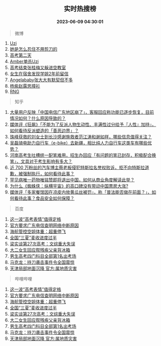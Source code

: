 <div align="center"><h2>实时热搜榜</h2><h4>2023-06-09 04:30:01</h4></div>

> 微博  

1. [Uzi](https://s.weibo.com/weibo?q=Uzi&t=31&band_rank=1&Refer=top)<br />
2. [她是怎么忍住不用剪刀的](https://s.weibo.com/weibo?q=%E5%A5%B9%E6%98%AF%E6%80%8E%E4%B9%88%E5%BF%8D%E4%BD%8F%E4%B8%8D%E7%94%A8%E5%89%AA%E5%88%80%E7%9A%84&t=31&band_rank=2&Refer=top)<br />
3. [高考第二天](https://s.weibo.com/weibo?q=%23%E9%AB%98%E8%80%83%E7%AC%AC%E4%BA%8C%E5%A4%A9%23&t=31&band_rank=3&Refer=top)<br />
4. [Amber单杀Uzi](https://s.weibo.com/weibo?q=%23Amber%E5%8D%95%E6%9D%80Uzi%23&t=31&band_rank=4&Refer=top)<br />
5. [高考结束张桂梅又躲进空教室](https://s.weibo.com/weibo?q=%23%E9%AB%98%E8%80%83%E7%BB%93%E6%9D%9F%E5%BC%A0%E6%A1%82%E6%A2%85%E5%8F%88%E8%BA%B2%E8%BF%9B%E7%A9%BA%E6%95%99%E5%AE%A4%23&t=31&band_rank=5&Refer=top)<br />
6. [女生在宿舍发现学姐2年前留信](https://s.weibo.com/weibo?q=%23%E5%A5%B3%E7%94%9F%E5%9C%A8%E5%AE%BF%E8%88%8D%E5%8F%91%E7%8E%B0%E5%AD%A6%E5%A7%902%E5%B9%B4%E5%89%8D%E7%95%99%E4%BF%A1%23&t=31&band_rank=6&Refer=top)<br />
7. [Angelababy张大大有默契但不多](https://s.weibo.com/weibo?q=%23Angelababy%E5%BC%A0%E5%A4%A7%E5%A4%A7%E6%9C%89%E9%BB%98%E5%A5%91%E4%BD%86%E4%B8%8D%E5%A4%9A%23&t=31&band_rank=7&Refer=top)<br />
8. [杨紫赵露思撞衫](https://s.weibo.com/weibo?q=%23%E6%9D%A8%E7%B4%AB%E8%B5%B5%E9%9C%B2%E6%80%9D%E6%92%9E%E8%A1%AB%23&t=31&band_rank=8&Refer=top)<br />
9. [RNG](https://s.weibo.com/weibo?q=RNG&t=31&band_rank=9&Refer=top)<br />

> 知乎  

1. [大量用户反映「中国电信广东地区崩了」，客服回应称功能已逐步恢复，目前情况如何？什么原因导致的？](https://www.zhihu.com/question/605482217)<br />
2. [媒体评《狂飙》「不能为了反派人物生动性、丰满性过分给予『人性』加持」，如何看待反派塑造的「善恶边界」？](https://www.zhihu.com/question/605467664)<br />
3. [珠峰获救的刘女士到长沙感谢施救者范江涛和谢如祥，哪些信息值得关注？](https://www.zhihu.com/question/605309194)<br />
4. [吴磊骑电助力自行车（e-bike）去新疆，相比纯人力自行车这类车有哪些优势？](https://www.zhihu.com/question/604844013)<br />
5. [河南高考生吐槽统一配笔难用，招生办回应「有问题的笔已封存，积极配合换笔」，文具对于考生影响有多大？](https://www.zhihu.com/question/605486604)<br />
6. [近 700 万粉丝的汽车博主蔡老板侵犯特斯拉名誉权败诉，拒不向特斯拉道歉，被强制执行，如何看待此事？](https://www.zhihu.com/question/605112962)<br />
7. [罕见病唯一药物唯铭赞即将退出中国，如何从商业角度解读此举？](https://www.zhihu.com/question/605244647)<br />
8. [为什么《蜘蛛侠：纵横宇宙》的高口碑没有带动中国票房大涨?](https://www.zhihu.com/question/605399059)<br />
9. [媒体评「多家餐馆因在凉皮内放黄瓜丝被罚」，称「普法能否做在前面？」，如何看待此事？食品安全如何保障？](https://www.zhihu.com/question/605336026)<br />

> 百度  

1. [这一波“高考表情”值得定格](https://www.baidu.com/s?wd=%E8%BF%99%E4%B8%80%E6%B3%A2%E2%80%9C%E9%AB%98%E8%80%83%E8%A1%A8%E6%83%85%E2%80%9D%E5%80%BC%E5%BE%97%E5%AE%9A%E6%A0%BC&sa=fyb_news&rsv_dl=fyb_news)<br />
2. [官方要求广东电信查明网络中断原因](https://www.baidu.com/s?wd=%E5%AE%98%E6%96%B9%E8%A6%81%E6%B1%82%E5%B9%BF%E4%B8%9C%E7%94%B5%E4%BF%A1%E6%9F%A5%E6%98%8E%E7%BD%91%E7%BB%9C%E4%B8%AD%E6%96%AD%E5%8E%9F%E5%9B%A0&sa=fyb_news&rsv_dl=fyb_news)<br />
3. [海航管控空姐体重：超重停飞](https://www.baidu.com/s?wd=%E6%B5%B7%E8%88%AA%E7%AE%A1%E6%8E%A7%E7%A9%BA%E5%A7%90%E4%BD%93%E9%87%8D%EF%BC%9A%E8%B6%85%E9%87%8D%E5%81%9C%E9%A3%9E&sa=fyb_news&rsv_dl=fyb_news)<br />
4. [全国“三夏”麦收进度过半](https://www.baidu.com/s?wd=%E5%85%A8%E5%9B%BD%E2%80%9C%E4%B8%89%E5%A4%8F%E2%80%9D%E9%BA%A6%E6%94%B6%E8%BF%9B%E5%BA%A6%E8%BF%87%E5%8D%8A&sa=fyb_news&rsv_dl=fyb_news)<br />
5. [梁实谈第27次高考：文综重大失误](https://www.baidu.com/s?wd=%E6%A2%81%E5%AE%9E%E8%B0%88%E7%AC%AC27%E6%AC%A1%E9%AB%98%E8%80%83%EF%BC%9A%E6%96%87%E7%BB%BC%E9%87%8D%E5%A4%A7%E5%A4%B1%E8%AF%AF&sa=fyb_news&rsv_dl=fyb_news)<br />
6. [大二女生回应帮残疾父亲背冰箱](https://www.baidu.com/s?wd=%E5%A4%A7%E4%BA%8C%E5%A5%B3%E7%94%9F%E5%9B%9E%E5%BA%94%E5%B8%AE%E6%AE%8B%E7%96%BE%E7%88%B6%E4%BA%B2%E8%83%8C%E5%86%B0%E7%AE%B1&sa=fyb_news&rsv_dl=fyb_news)<br />
7. [男生高考四门科目全部第1名出考场](https://www.baidu.com/s?wd=%E7%94%B7%E7%94%9F%E9%AB%98%E8%80%83%E5%9B%9B%E9%97%A8%E7%A7%91%E7%9B%AE%E5%85%A8%E9%83%A8%E7%AC%AC1%E5%90%8D%E5%87%BA%E8%80%83%E5%9C%BA&sa=fyb_news&rsv_dl=fyb_news)<br />
8. [马克龙：持刀袭击事件令全国震惊](https://www.baidu.com/s?wd=%E9%A9%AC%E5%85%8B%E9%BE%99%EF%BC%9A%E6%8C%81%E5%88%80%E8%A2%AD%E5%87%BB%E4%BA%8B%E4%BB%B6%E4%BB%A4%E5%85%A8%E5%9B%BD%E9%9C%87%E6%83%8A&sa=fyb_news&rsv_dl=fyb_news)<br />
9. [天津局部地面沉降 官方:属地质灾害](https://www.baidu.com/s?wd=%E5%A4%A9%E6%B4%A5%E5%B1%80%E9%83%A8%E5%9C%B0%E9%9D%A2%E6%B2%89%E9%99%8D+%E5%AE%98%E6%96%B9%3A%E5%B1%9E%E5%9C%B0%E8%B4%A8%E7%81%BE%E5%AE%B3&sa=fyb_news&rsv_dl=fyb_news)<br />

> 哔哩哔哩  

1. [这一波“高考表情”值得定格](https://www.baidu.com/s?wd=%E8%BF%99%E4%B8%80%E6%B3%A2%E2%80%9C%E9%AB%98%E8%80%83%E8%A1%A8%E6%83%85%E2%80%9D%E5%80%BC%E5%BE%97%E5%AE%9A%E6%A0%BC&sa=fyb_news&rsv_dl=fyb_news)<br />
2. [官方要求广东电信查明网络中断原因](https://www.baidu.com/s?wd=%E5%AE%98%E6%96%B9%E8%A6%81%E6%B1%82%E5%B9%BF%E4%B8%9C%E7%94%B5%E4%BF%A1%E6%9F%A5%E6%98%8E%E7%BD%91%E7%BB%9C%E4%B8%AD%E6%96%AD%E5%8E%9F%E5%9B%A0&sa=fyb_news&rsv_dl=fyb_news)<br />
3. [海航管控空姐体重：超重停飞](https://www.baidu.com/s?wd=%E6%B5%B7%E8%88%AA%E7%AE%A1%E6%8E%A7%E7%A9%BA%E5%A7%90%E4%BD%93%E9%87%8D%EF%BC%9A%E8%B6%85%E9%87%8D%E5%81%9C%E9%A3%9E&sa=fyb_news&rsv_dl=fyb_news)<br />
4. [全国“三夏”麦收进度过半](https://www.baidu.com/s?wd=%E5%85%A8%E5%9B%BD%E2%80%9C%E4%B8%89%E5%A4%8F%E2%80%9D%E9%BA%A6%E6%94%B6%E8%BF%9B%E5%BA%A6%E8%BF%87%E5%8D%8A&sa=fyb_news&rsv_dl=fyb_news)<br />
5. [梁实谈第27次高考：文综重大失误](https://www.baidu.com/s?wd=%E6%A2%81%E5%AE%9E%E8%B0%88%E7%AC%AC27%E6%AC%A1%E9%AB%98%E8%80%83%EF%BC%9A%E6%96%87%E7%BB%BC%E9%87%8D%E5%A4%A7%E5%A4%B1%E8%AF%AF&sa=fyb_news&rsv_dl=fyb_news)<br />
6. [大二女生回应帮残疾父亲背冰箱](https://www.baidu.com/s?wd=%E5%A4%A7%E4%BA%8C%E5%A5%B3%E7%94%9F%E5%9B%9E%E5%BA%94%E5%B8%AE%E6%AE%8B%E7%96%BE%E7%88%B6%E4%BA%B2%E8%83%8C%E5%86%B0%E7%AE%B1&sa=fyb_news&rsv_dl=fyb_news)<br />
7. [男生高考四门科目全部第1名出考场](https://www.baidu.com/s?wd=%E7%94%B7%E7%94%9F%E9%AB%98%E8%80%83%E5%9B%9B%E9%97%A8%E7%A7%91%E7%9B%AE%E5%85%A8%E9%83%A8%E7%AC%AC1%E5%90%8D%E5%87%BA%E8%80%83%E5%9C%BA&sa=fyb_news&rsv_dl=fyb_news)<br />
8. [马克龙：持刀袭击事件令全国震惊](https://www.baidu.com/s?wd=%E9%A9%AC%E5%85%8B%E9%BE%99%EF%BC%9A%E6%8C%81%E5%88%80%E8%A2%AD%E5%87%BB%E4%BA%8B%E4%BB%B6%E4%BB%A4%E5%85%A8%E5%9B%BD%E9%9C%87%E6%83%8A&sa=fyb_news&rsv_dl=fyb_news)<br />
9. [天津局部地面沉降 官方:属地质灾害](https://www.baidu.com/s?wd=%E5%A4%A9%E6%B4%A5%E5%B1%80%E9%83%A8%E5%9C%B0%E9%9D%A2%E6%B2%89%E9%99%8D+%E5%AE%98%E6%96%B9%3A%E5%B1%9E%E5%9C%B0%E8%B4%A8%E7%81%BE%E5%AE%B3&sa=fyb_news&rsv_dl=fyb_news)<br />
